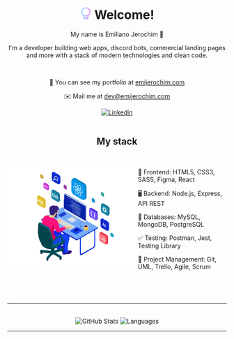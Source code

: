 <body>
  <div class="header">
    <div class="text" align="center">
      <h1>
        <img src="https://github.com/emijerochim/emijerochim/blob/main/src/images/logo.png" width="27px"> 
        Welcome!
      </h1>
      <p>My name is Emiliano Jerochim 👋</p>
      <p>I'm a developer building web apps, discord bots, commercial landing pages and more with a stack of modern technologies and clean code.</p>
      <br>
      <p align="center">💼  You can see my portfolio at <a href="https://emijerochim.com/">emijerochim.com</a>
      <p align="center">✉️  Mail me at <a href="mailto:dev@emijerochim.com/">dev@emijerochim.com</a></p>
      
  [![Linkedin](https://img.shields.io/badge/-Emi_Jerochim-blue?style=flat-square&logo=Linkedin&logoColor=white&link=https://www.linkedin.com/in/emijerochim/)](https://www.linkedin.com/in/emijerochim/) 
      <br>
      <br>
    </div>
    <div class="text">
      <h2 align="center">My stack</h2>
      <br>
      <a href="https://emijerochim.com/" target="_blank"><img align="left" alt="Laptop" width="300px" src="/img.png"/></a>
      <p>📱 Frontend: HTML5, CSS3, SASS, Figma, React</p>
      <p>🖥️ Backend: Node.js, Express, API REST</p>
      <p>💾 Databases: MySQL, MongoDB, PostgreSQL</p>
      <p>✅ Testing: Postman, Jest, Testing Library</p>
      <p>👥 Project Management: Git, UML, Trello, Agile, Scrum</p>
      <br>
    </div>
  </div>
  <br>
  <hr>
  <div class="git-stats" align="center">
    <br>
    <img alt="GitHub Stats" height="180px" src="https://github-readme-stats.vercel.app/api?username=emijerochim&show_icons=true&hide=stars,issues&theme=react&line_height=27&count_private=true"/>
    <img alt="Languages" height="180px" src="https://github-readme-stats.vercel.app/api/top-langs/?username=emijerochim&langs_count=3&theme=react"/>
  </div>
  <hr>
</body>
